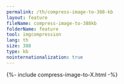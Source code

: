 ```yaml
---
permalink: /th/compress-image-to-388-kb
layout: feature
fileName: compress-image-to-388kb
folderName: feature
tool: imgcompression
lang: th
size: 388
type: kb
nointernationalization: true
---
```

{%- include compress-image-to-X.html -%}       
